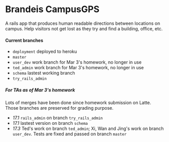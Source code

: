# Brandeis CampusGPS

A rails app that produces human readable directions between locations on campus. Help visitors not get lost as they try and find a building, office, etc.

#### Current branches

* `deployment` deployed to heroku
* `master` 
* `user_dev` work branch for Mar 3's homework, no longer in use
* `ted_admin` work branch for Mar 3's homework, no longer in use
* `schema` lastest working branch
* `try_rails_admin`

##### For TAs as of Mar 3's homework

Lots of merges have been done since homework submission on Latte. Those branches are preserved for grading purpose.

* *17.1*  `rails_admin` on branch `try_rails_admin`
* *17.1* lastest version on branch `schema`
* *17.3*  Ted's work on branch `ted_admin`; Xi, Wan and Jing's work on branch `user_dev`. Tests are fixed and passed on branch `master`
